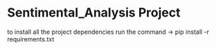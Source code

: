 # Sentimental_Analysis Project
to install all the project dependencies run the command -> pip install -r requirements.txt